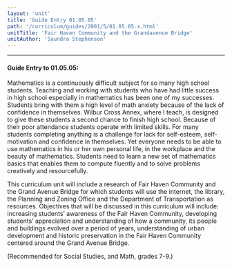 ```yaml
---
layout: 'unit'
title: 'Guide Entry 01.05.05'
path: '/curriculum/guides/2001/5/01.05.05.x.html'
unitTitle: 'Fair Haven Community and the Grandavenue Bridge'
unitAuthor: 'Saundra Stephenson'
---
```


<body>
<hr/>
 <h4>
  Guide Entry to 01.05.05:
 </h4>
 <p>
  Mathematics is a continuously difficult subject for so many high school students. Teaching and working with students who have had little success in high school especially in mathematics has been one of my successes. Students bring with them a high level of math anxiety because of the lack of confidence in themselves. Wilbur Cross Annex, where I teach, is designed to give these students a second chance to finish high school. Because of their poor attendance students operate with limited skills. For many students completing anything is a challenge for lack for self-esteem, self-motivation and confidence in themselves. Yet everyone needs to be able to use mathematics in his or her own personal life, in the workplace and the beauty of mathematics. Students need to learn a new set of mathematics basics that enables them to compute fluently and to solve problems creatively and resourcefully.
 </p>
<p>
  This curriculum unit will include a research of Fair Haven Community and the Grand Avenue Bridge for which students will use the internet, the library, the Planning and Zoning Office and the Department of Transportation as resources. Objectives that will be discussed in this curriculum will include: increasing students’ awareness of the Fair Haven Community, developing students’ appreciation and understanding of how a community, its people and buildings evolved over a period of years, understanding of urban development and historic preservation in the Fair Haven Community centered around the Grand Avenue Bridge.
 </p>
<p>
  (Recommended for Social Studies, and Math, grades 7-9.)
 </p>

</body>
